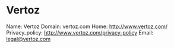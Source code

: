 
# Vertoz

Name: Vertoz
Domain: vertoz.com
Home: http://www.vertoz.com/
Privacy_policy: http://www.vertoz.com/privacy-policy
Email: legal@vertoz.com
